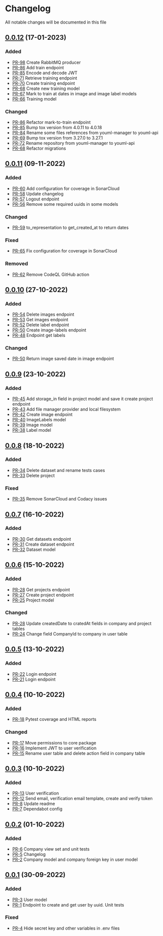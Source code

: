 # Changelog

All notable changes will be documented in this file

## [0.0.12](https://github.com/pablobascunana/youml-api/compare/af06caf...b106a91) (17-01-2023)

### Added
* [PR-98](https://github.com/pablobascunana/youml-api/pull/92) Create RabbitMQ producer
* [PR-86](https://github.com/pablobascunana/youml-api/pull/86) Add train endpoint
* [PR-85](https://github.com/pablobascunana/youml-api/pull/85) Encode and decode JWT
* [PR-71](https://github.com/pablobascunana/youml-api/pull/71) Retrieve training endpoint
* [PR-70](https://github.com/pablobascunana/youml-api/pull/70) Create training endpoint
* [PR-68](https://github.com/pablobascunana/youml-api/pull/68) Create new training model
* [PR-67](https://github.com/pablobascunana/youml-api/pull/67) Mark to train at dates in image and image label models
* [PR-66](https://github.com/pablobascunana/youml-api/pull/66) Training model

### Changed
* [PR-86](https://github.com/pablobascunana/youml-api/pull/86) Refactor mark-to-train endpoint
* [PR-85](https://github.com/pablobascunana/youml-api/pull/85) Bump tox version from 4.0.11 to 4.0.18
* [PR-84](https://github.com/pablobascunana/youml-api/pull/84) Rename some files references from youml-manager to youml-api
* [PR-69](https://github.com/pablobascunana/youml-api/pull/69) Bump tox version from 3.27.0 to 3.27.1
* [PR-72](https://github.com/pablobascunana/youml-api/pull/72) Rename repository from youml-manager to youml-api
* [PR-68](https://github.com/pablobascunana/youml-api/pull/68) Refactor migrations

## [0.0.11](https://github.com/pablobascunana/youml-api/compare/0953144...af06caf) (09-11-2022)

### Added
* [PR-60](https://github.com/pablobascunana/youml-api/pull/60) Add configuration for coverage in SonarCloud
* [PR-58](https://github.com/pablobascunana/youml-api/pull/58) Update changelog
* [PR-57](https://github.com/pablobascunana/youml-api/pull/57) Logout endpoint
* [PR-56](https://github.com/pablobascunana/youml-api/pull/56) Remove some required uuids in some models

### Changed
* [PR-59](https://github.com/pablobascunana/youml-api/pull/59) to_representation to get_created_at to return dates

### Fixed
* [PR-65](https://github.com/pablobascunana/youml-api/pull/65) Fix configuration for coverage in SonarCloud

### Removed
* [PR-62](https://github.com/pablobascunana/youml-api/pull/62) Remove CodeQL GitHub action

## [0.0.10](https://github.com/pablobascunana/youml-api/compare/2a747d6...0953144) (27-10-2022)

### Added
* [PR-54](https://github.com/pablobascunana/youml-api/pull/54) Delete images endpoint
* [PR-53](https://github.com/pablobascunana/youml-api/pull/53) Get images endpoint
* [PR-52](https://github.com/pablobascunana/youml-api/pull/52) Delete label endpoint
* [PR-50](https://github.com/pablobascunana/youml-api/pull/50) Create image-labels endpoint
* [PR-48](https://github.com/pablobascunana/youml-api/pull/48) Endpoint get labels

### Changed
* [PR-50](https://github.com/pablobascunana/youml-api/pull/50) Return image saved date in image endpoint


## [0.0.9](https://github.com/pablobascunana/youml-api/compare/2ed9f97...2a747d6) (23-10-2022)

### Added
* [PR-45](https://github.com/pablobascunana/youml-api/pull/45) Add storage_in field in project model and save it create project endpoint
* [PR-43](https://github.com/pablobascunana/youml-api/pull/43) Add file manager provider and local filesystem
* [PR-42](https://github.com/pablobascunana/youml-api/pull/42) Create image endpoint
* [PR-40](https://github.com/pablobascunana/youml-api/pull/40) ImageLabels model
* [PR-39](https://github.com/pablobascunana/youml-api/pull/39) Image model
* [PR-38](https://github.com/pablobascunana/youml-api/pull/38) Label model


## [0.0.8](https://github.com/pablobascunana/youml-api/compare/90712cb...2ed9f97) (18-10-2022)

### Added
* [PR-34](https://github.com/pablobascunana/youml-api/pull/34) Delete dataset and rename tests cases
* [PR-33](https://github.com/pablobascunana/youml-api/pull/33) Delete project

### Fixed
* [PR-35](https://github.com/pablobascunana/youml-api/pull/35) Remove SonarCloud and Codacy issues


## [0.0.7](https://github.com/pablobascunana/youml-api/compare/cd3a3b9...90712cb) (16-10-2022)

### Added
* [PR-30](https://github.com/pablobascunana/youml-api/pull/30) Get datasets endpoint
* [PR-31](https://github.com/pablobascunana/youml-api/pull/31) Create dataset endpoint
* [PR-32](https://github.com/pablobascunana/youml-api/pull/32) Dataset model


## [0.0.6](https://github.com/pablobascunana/youml-api/compare/34864f4...cd3a3b9) (15-10-2022)

### Added
* [PR-28](https://github.com/pablobascunana/youml-api/pull/28) Get projects endpoint
* [PR-27](https://github.com/pablobascunana/youml-api/pull/27) Create project endpoint
* [PR-25](https://github.com/pablobascunana/youml-api/pull/25) Project model


### Changed
* [PR-28](https://github.com/pablobascunana/youml-api/pull/28) Update createdDate to cratedAt fields in company and project tables
* [PR-24](https://github.com/pablobascunana/youml-api/pull/24) Change field CompanyId to company in user table


## [0.0.5](https://github.com/pablobascunana/youml-api/compare/fdf8a8d...34864f4) (13-10-2022)

### Added
* [PR-22](https://github.com/pablobascunana/youml-api/pull/22) Login endpoint
* [PR-21](https://github.com/pablobascunana/youml-api/pull/21) Login endpoint


## [0.0.4](https://github.com/pablobascunana/youml-api/compare/3b365b1...fdf8a8d) (10-10-2022)

### Added
* [PR-18](https://github.com/pablobascunana/youml-api/pull/18) Pytest coverage and HTML reports

### Changed
* [PR-17](https://github.com/pablobascunana/youml-api/pull/17) Move permissions to core package
* [PR-16](https://github.com/pablobascunana/youml-api/pull/16) Implement JWT to user verification
* [PR-15](https://github.com/pablobascunana/youml-api/pull/15) Rename user table and delete action field in company table

## [0.0.3](https://github.com/pablobascunana/youml-api/compare/fee5783...3b365b1) (10-10-2022)

### Added
* [PR-13](https://github.com/pablobascunana/youml-api/pull/13) User verification
* [PR-12](https://github.com/pablobascunana/youml-api/pull/12) Send email, verification email template, create and verify token
* [PR-8](https://github.com/pablobascunana/youml-api/pull/8) Update readme
* [PR-7](https://github.com/pablobascunana/youml-api/pull/7) Dependabot config

## [0.0.2](https://github.com/pablobascunana/youml-api/compare/d34ac30...fee5783) (01-10-2022)

### Added
* [PR-6](https://github.com/pablobascunana/youml-api/pull/6) Company view set and unit tests
* [PR-5](https://github.com/pablobascunana/youml-api/pull/5) Changelog
* [PR-2](https://github.com/pablobascunana/youml-api/pull/2) Company model and company foreign key in user model

## [0.0.1](https://github.com/pablobascunana/youml-api/compare/c607e63...d34ac30) (30-09-2022)

### Added
* [PR-3](https://github.com/pablobascunana/youml-api/pull/3) User model
* [PR-1](https://github.com/pablobascunana/youml-api/pull/1) Endpoint to create and get user by uuid. Unit tests

### Fixed
* [PR-4](https://github.com/pablobascunana/youml-api/pull/4) Hide secret key and other variables in .env files
